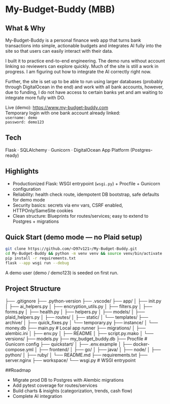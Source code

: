 # My-Budget-Buddy (MBB)

## What & Why
My-Budget-Buddy is a personal finance web app that turns bank transactions into simple, actionable budgets and integrates AI fully into the site so that users can easily interact with their data.  

I built it to practice end-to-end engineering. The demo runs without account linking so reviewers can explore quickly. Much of the site is still a work in progress. I am figuring out how to integrate the AI correctly right now.  

Further, the site is set up to be able to run using larger databases (probably through DigitalOcean in the end) and work with all bank accounts, however, due to funding, I do not have access to certain banks yet and am waiting to integrate more fully with DO.  

Live (demo): https://www.my-budget-buddy.com  
Temporary login with one bank account already linked:  
`username: demo`  
`password: demo123`

## Tech
Flask · SQLAlchemy · Gunicorn · DigitalOcean App Platform (Postgres-ready)

## Highlights
- Productionized Flask: WSGI entrypoint (`wsgi.py`) + Procfile + Gunicorn configuration  
- Reliability: health check route, idempotent DB bootstrap, safe defaults for demo mode  
- Security basics: secrets via env vars, CSRF enabled, HTTPOnly/SameSite cookies  
- Clean structure: Blueprints for routes/services; easy to extend to Postgres + migrations  

## Quick Start (demo mode — no Plaid setup)
```bash
git clone https://github.com/<D97v121>/My-Budget-Buddy.git
cd My-Budget-Buddy && python -m venv venv && source venv/bin/activate
pip install -r requirements.txt
flask --app wsgi run --debug
```

A demo user (demo / demo123) is seeded on first run.



## Project Structure

├── .gitignore
├── .python-version
├── .vscode/
├── app/
│ ├── init.py
│ ├── ai_helpers.py
│ ├── encryption_utils.py
│ ├── filters.py
│ ├── forms.py
│ ├── health.py
│ ├── helpers.py
│ ├── models/
│ ├── plaid_helpers.py
│ ├── routes/
│ ├── static/
│ └── templates/
├── archive/
│ ├── quick_fixes.py
│ └── temporary.py
├── instance/
│ └── money.db
├── main.py # Local app runner
├── migrations/
│ ├── alembic.ini
│ ├── env.py
│ ├── README
│ ├── script.py.mako
│ └── versions/
├── models.py
├── my_budget_buddy.db
├── Procfile # Gunicorn config
├── quickstart/
│ ├── .env.example
│ ├── docker-compose.yml
│ ├── frontend/
│ ├── go/
│ ├── java/
│ ├── node/
│ ├── python/
│ ├── ruby/
│ └── README.md
├── requirements.txt
├── server.nginx
├── workspace/
└── wsgi.py # WSGI entrypoint

##Roadmap

- Migrate prod DB to Postgres with Alembic migrations
- Add pytest coverage for routes/services
- Build charts & insights (categorization, trends, cash flow)
- Complete AI integration
